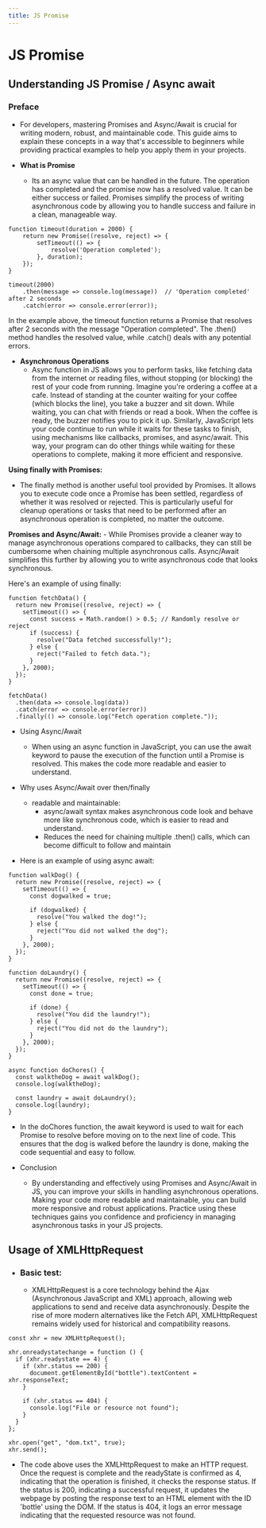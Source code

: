 ```yaml
---
title: JS Promise
---
```


# JS Promise

## Understanding JS Promise / Async await

### Preface

- For developers, mastering Promises and Async/Await is crucial for writing modern, robust, and maintainable code. This guide aims to explain these concepts in a way that's accessible to beginners while providing practical examples to help you apply them in your projects.

- **What is Promise**
  - Its an async value that can be handled in the future. The operation has completed and the promise now has a resolved value. It can be either success or failed. Promises simplify the process of writing asynchronous code by allowing you to handle success and failure in a clean, manageable way.

```JS
function timeout(duration = 2000) {
    return new Promise((resolve, reject) => {
        setTimeout(() => {
            resolve('Operation completed');
        }, duration);
    });
}

timeout(2000)
    .then(message => console.log(message))  // 'Operation completed' after 2 seconds
    .catch(error => console.error(error));

```

In the example above, the timeout function returns a Promise that resolves after 2 seconds with the message "Operation completed". The .then() method handles the resolved value, while .catch() deals with any potential errors.

- **Asynchronous Operations**
  - Async function in JS allows you to perform tasks, like fetching data from the internet or reading files, without stopping (or blocking) the rest of your code from running. Imagine you're ordering a coffee at a cafe. Instead of standing at the counter waiting for your coffee (which blocks the line), you take a buzzer and sit down. While waiting, you can chat with friends or read a book. When the coffee is ready, the buzzer notifies you to pick it up. Similarly, JavaScript lets your code continue to run while it waits for these tasks to finish, using mechanisms like callbacks, promises, and async/await. This way, your program can do other things while waiting for these operations to complete, making it more efficient and responsive.

**Using finally with Promises:**

- The finally method is another useful tool provided by Promises. It allows you to execute code once a Promise has been settled, regardless of whether it was resolved or rejected. This is particularly useful for cleanup operations or tasks that need to be performed after an asynchronous operation is completed, no matter the outcome.

**Promises and Async/Await:** - While Promises provide a cleaner way to manage asynchronous operations compared to callbacks, they can still be cumbersome when chaining multiple asynchronous calls. Async/Await simplifies this further by allowing you to write asynchronous code that looks synchronous.

Here's an example of using finally:

```JS
function fetchData() {
  return new Promise((resolve, reject) => {
    setTimeout(() => {
      const success = Math.random() > 0.5; // Randomly resolve or reject
      if (success) {
        resolve("Data fetched successfully!");
      } else {
        reject("Failed to fetch data.");
      }
    }, 2000);
  });
}

fetchData()
  .then(data => console.log(data))
  .catch(error => console.error(error))
  .finally(() => console.log("Fetch operation complete."));

```

- Using Async/Await

  - When using an async function in JavaScript, you can use the await keyword to pause the execution of the function until a Promise is resolved. This makes the code more readable and easier to understand.

- Why uses Async/Await over then/finally

  - readable and maintainable:
    - async/await syntax makes asynchronous code look and behave more like synchronous code, which is easier to read and understand.
    - Reduces the need for chaining multiple .then() calls, which can become difficult to follow and maintain

- Here is an example of using async await:

```JS
function walkDog() {
  return new Promise((resolve, reject) => {
    setTimeout(() => {
      const dogwalked = true;

      if (dogwalked) {
        resolve("You walked the dog!");
      } else {
        reject("You did not walked the dog");
      }
    }, 2000);
  });
}

function doLaundry() {
  return new Promise((resolve, reject) => {
    setTimeout(() => {
      const done = true;

      if (done) {
        resolve("You did the laundry!");
      } else {
        reject("You did not do the laundry");
      }
    }, 2000);
  });
}

async function doChores() {
  const walktheDog = await walkDog();
  console.log(walktheDog);

  const laundry = await doLaundry();
  console.log(laundry);
}
```

- In the doChores function, the await keyword is used to wait for each Promise to resolve before moving on to the next line of code. This ensures that the dog is walked before the laundry is done, making the code sequential and easy to follow.

- Conclusion
  - By understanding and effectively using Promises and Async/Await in JS, you can improve your skills in handling asynchronous operations. Making your code more readable and maintainable, you can build more responsive and robust applications. Practice using these techniques gains you confidence and proficiency in managing asynchronous tasks in your JS projects.

## Usage of XMLHttpRequest

- ### Basic test:
  - XMLHttpRequest is a core technology behind the Ajax (Asynchronous JavaScript and XML) approach, allowing web applications to send and receive data asynchronously. Despite the rise of more modern alternatives like the Fetch API, XMLHttpRequest remains widely used for historical and compatibility reasons.

```JS
const xhr = new XMLHttpRequest();

xhr.onreadystatechange = function () {
  if (xhr.readystate == 4) {
    if (xhr.status == 200) {
      document.getElementById("bottle").textContent = xhr.responseText;
    }

    if (xhr.status == 404) {
      console.log("File or resource not found");
    }
  }
};

xhr.open("get", "dom.txt", true);
xhr.send();

```

- The code above uses the XMLHttpRequest to make an HTTP request. Once the request is complete and the readyState is confirmed as 4, indicating that the operation is finished, it checks the response status. If the status is 200, indicating a successful request, it updates the webpage by posting the response text to an HTML element with the ID 'bottle' using the DOM. If the status is 404, it logs an error message indicating that the requested resource was not found.
